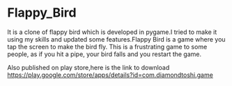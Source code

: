 # Flappy_Bird
It is a clone of flappy bird which is developed in pygame.I tried to make it using my skills and updated some features.Flappy Bird is a game where you tap the screen to make the bird fly. This is a frustrating game to some people, as if you hit a pipe, your bird falls and you restart the game.


Also published on play store,here is the link to download
https://play.google.com/store/apps/details?id=com.diamondtoshi.game
